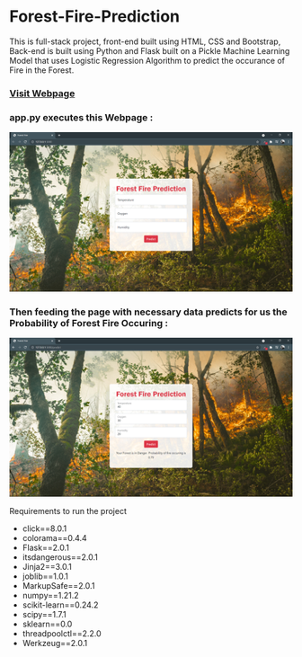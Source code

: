 # Forest-Fire-Prediction

<p>This is full-stack project, front-end built using HTML, CSS and Bootstrap,<br>Back-end is built using Python and Flask built on a Pickle Machine Learning Model that uses Logistic Regression Algorithm to
predict the occurance of Fire in the Forest.</p>
<h3><a href = "http://preventforestfire.pythonanywhere.com/">Visit Webpage</a></h3>
<h3>app.py executes this Webpage : </h3>
<img src="static/img/Screenshot%20(998).png">
<br>
<h3>Then feeding the page with necessary data predicts for us the Probability of Forest Fire Occuring : </h3>
<img src="static/img/Screenshot%20(1000).png">
<br>
<p>Requirements to run the project
<ul>
<li>click==8.0.1</li>
<li>colorama==0.4.4</li>
<li>Flask==2.0.1</li>
<li>itsdangerous==2.0.1</li>
<li>Jinja2==3.0.1</li>
<li>joblib==1.0.1</li>
<li>MarkupSafe==2.0.1</li>
<li>numpy==1.21.2</li>
<li>scikit-learn==0.24.2</li>
<li>scipy==1.7.1</li>
<li>sklearn==0.0</li>
<li>threadpoolctl==2.2.0</li>
<li>Werkzeug==2.0.1</li>
</ul></p>
